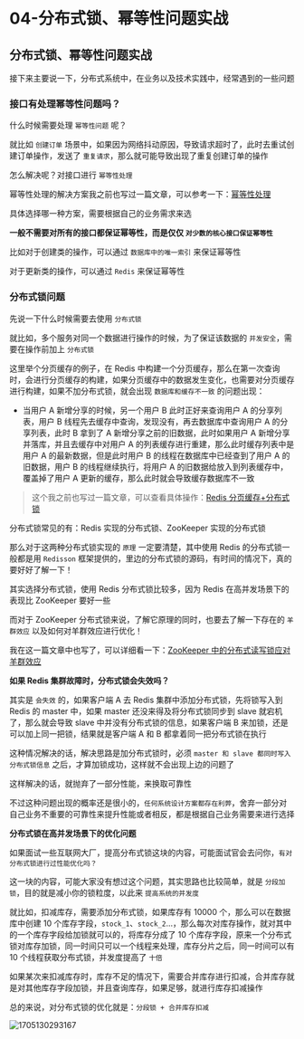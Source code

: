 

# 04-分布式锁、幂等性问题实战

## 分布式锁、幂等性问题实战

接下来主要说一下，分布式系统中，在业务以及技术实践中，经常遇到的一些问题



### 接口有处理幂等性问题吗？

什么时候需要处理 `幂等性问题` 呢？

就比如 `创建订单` 场景中，如果因为网络抖动原因，导致请求超时了，此时去重试创建订单操作，发送了 `重复请求`，那么就可能导致出现了重复创建订单的操作

怎么解决呢？对接口进行 `幂等性处理`

幂等性处理的解决方案我之前也写过一篇文章，可以参考一下：[幂等性处理](https://blog.csdn.net/qq_45260619/article/details/135496803?ops_request_misc=%257B%2522request%255Fid%2522%253A%2522170512592016800188556884%2522%252C%2522scm%2522%253A%252220140713.130102334.pc%255Fblog.%2522%257D&request_id=170512592016800188556884&biz_id=0&utm_medium=distribute.pc_search_result.none-task-blog-2~blog~first_rank_ecpm_v1~rank_v31_ecpm-1-135496803-null-null.nonecase&utm_term=%E5%B9%82%E7%AD%89&spm=1018.2226.3001.4450)

具体选择哪一种方案，需要根据自己的业务需求来选

**一般不需要对所有的接口都保证幂等性，而是仅仅 `对少数的核心接口保证幂等性`**

比如对于创建类的操作，可以通过 `数据库中的唯一索引` 来保证幂等性

对于更新类的操作，可以通过 `Redis` 来保证幂等性





### 分布式锁问题

先说一下什么时候需要去使用 `分布式锁`

就比如，多个服务对同一个数据进行操作的时候，为了保证该数据的 `并发安全`，需要在操作前加上 `分布式锁`

这里举个分页缓存的例子，在 Redis 中构建一个分页缓存，那么在第一次查询时，会进行分页缓存的构建，如果分页缓存中的数据发生变化，也需要对分页缓存进行构建，如果不加分布式锁，就会出现 `数据库和缓存不一致` 的问题出现：

- 当用户 A 新增分享的时候，另一个用户 B 此时正好来查询用户 A 的分享列表，用户 B 线程先去缓存中查询，发现没有，再去数据库中查询用户 A 的分享列表，此时 B 拿到了 A 新增分享之前的旧数据，此时如果用户 A 新增分享并落库，并且去缓存中对用户 A 的列表缓存进行重建，那么此时缓存列表中是用户 A 的最新数据，但是此时用户 B 的线程在数据库中已经查到了用户 A 的旧数据，用户 B 的线程继续执行，将用户 A 的旧数据给放入到列表缓存中，覆盖掉了用户 A 更新的缓存，那么此时就会导致缓存数据库不一致

> 这个我之前也写过一篇文章，可以查看具体操作：[Redis 分页缓存+分布式锁](https://blog.csdn.net/qq_45260619/article/details/134710594)

分布式锁常见的有：Redis 实现的分布式锁、ZooKeeper 实现的分布式锁

那么对于这两种分布式锁实现的 `原理` 一定要清楚，其中使用 Redis 的分布式锁一般都是用 `Redisson` 框架提供的，里边的分布式锁的源码，有时间的情况下，真的要好好了解一下！

其实选择分布式锁，使用 Redis 分布式锁比较多，因为 Redis 在高并发场景下的表现比 ZooKeeper 要好一些

而对于 ZooKeeper 分布式锁来说，了解它原理的同时，也要去了解一下存在的 `羊群效应` 以及如何对羊群效应进行优化！

我在这一篇文章中也写了，可以详细看一下：[ZooKeeper 中的分布式读写锁应对羊群效应](https://blog.csdn.net/qq_45260619/article/details/135474548)



**如果 Redis 集群故障时，分布式锁会失效吗？**

其实是 `会失效` 的，如果客户端 A 去 Redis 集群中添加分布式锁，先将锁写入到 Redis 的 master 中，如果 master 还没来得及将分布式锁同步到 slave 就宕机了，那么就会导致 slave 中并没有分布式锁的信息，如果客户端 B 来加锁，还是可以加上同一把锁，结果就是客户端 A 和 B 都拿着同一把分布式锁在执行

这种情况解决的话，解决思路是加分布式锁时，必须 `master 和 slave 都同时写入分布式锁信息` 之后，才算加锁成功，这样就不会出现上边的问题了

这样解决的话，就抛弃了一部分性能，来换取可靠性

不过这种问题出现的概率还是很小的，`任何系统设计方案都存在利弊`，舍弃一部分对自己业务不重要的可靠性来提升性能或者相反，都是根据自己业务需要来进行选择





**分布式锁在高并发场景下的优化问题**

如果面试一些互联网大厂，提高分布式锁这块的内容，可能面试官会去问你，`有对分布式锁进行过性能优化吗？`

这一块的内容，可能大家没有想过这个问题，其实思路也比较简单，就是 `分段加锁`，目的就是减小你的锁粒度，以此来 `提高系统的并发度`

就比如，扣减库存，需要添加分布式锁，如果库存有 10000 个，那么可以在数据库中创建 10 个库存字段，`stock_1`、`stock_2`...，那么每次对库存操作，就对其中的一个库存字段给加锁就可以的，将库存分成了 10 个库存字段，原来一个分布式锁对库存加锁，同一时间只可以一个线程来处理，库存分片之后，同一时间可以有 10 个线程获取分布式锁，并发度提高了 `十倍`

如果某次来扣减库存时，库存不足的情况下，需要合并库存进行扣减，合并库存就是对其他库存字段加锁，并且查询库存，如果足够，就进行库存扣减操作

总的来说，对分布式锁的优化就是：`分段锁 + 合并库存扣减`

![1705130293167](https://11laile-note-img.oss-cn-beijing.aliyuncs.com/1705130293167.png)




